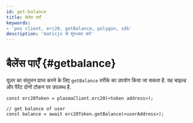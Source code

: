 ```yaml
---
id: get-balance
title: बैलेंस पाएँँ
keywords:
- 'pos client, erc20, getBalance, polygon, sdk'
description: 'maticjs से शुरुआत करें'
---
```


# बैलेंस पाएँँ {#getbalance}

यूज़र का संतुलन प्राप्त करने के लिए `getBalance` तरीके का उपयोग किया जा सकता है. यह चाइल्ड और पैरेंट दोनों टोकन पर उपलब्ध है.

```
const erc20Token = plasmaClient.erc20(<token address>);

// get balance of user
const balance = await erc20Token.getBalance(<userAddress>);
```
